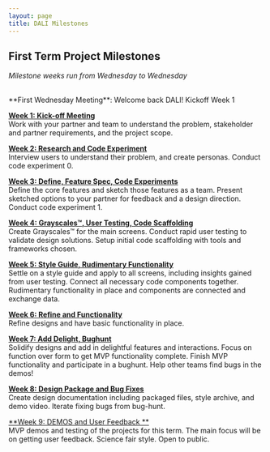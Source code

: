 ```yaml
---
layout: page
title: DALI Milestones
---
```



## First Term Project Milestones

*Milestone weeks run from Wednesday to Wednesday*

<br>
**First Wednesday Meeting**: Welcome back DALI! Kickoff Week 1

[**Week 1: Kick-off Meeting**](week01/)<br>
Work with your partner and team to understand the problem, stakeholder and partner requirements, and the project scope.
<!---(share research in pitch format - what is exciting about this?)--->


[**Week 2: Research and Code Experiment**](week02/)<br>
Interview users to understand their problem, and create personas. Conduct code experiment 0.


[**Week 3: Define, Feature Spec, Code Experiments**](week03/)<br>
Define the core features and sketch those features as a team. Present sketched options to your partner for feedback and a design direction. Conduct code experiment 1.


[**Week 4: Grayscales™, User Testing, Code Scaffolding**](week04/)<br>
Create Grayscales™ for the main screens. Conduct rapid user testing to validate design solutions. Setup initial code scaffolding with tools and frameworks chosen.


[**Week 5: Style Guide, Rudimentary Functionality**](week05/)<br>
Settle on a style guide and apply to all screens, including insights gained from user testing. Connect all necessary code components together. Rudimentary functionality in place and components are connected and exchange data.


[**Week 6: Refine and Functionality**](week06/)<br>
Refine designs and have basic functionality in place.


[**Week 7: Add Delight, Bughunt**](week07/)<br>
Solidify designs and add in delightful features and interactions. Focus on function over form to get MVP functionality complete. Finish MVP functionality and participate in a bughunt. Help other teams find bugs in the demos!


[**Week 8: Design Package and Bug Fixes**](week08/)<br>
Create design documentation including packaged files, style archive, and demo video. Iterate fixing bugs from bug-hunt.


[**Week 9: DEMOS and User Feedback **](week09/)<br>
MVP demos and testing of the projects for this term. The main focus will be on getting user feedback. Science fair style. Open to public.



<!--
## Continuing Term Project Milestones TBD

* **Planning Meeting** (week 1):<br>
  Incorporate feedback and user testing from previous term into a cohesive milestone plan for the term.
  * Everyone: milestone plan, goals

* **User Testing Plan** (week 2):<br>
  Create a testing goal and plan for the term.

* **Implement** (week 3):<br>
  Code, Build, Design.
  * Dev: implement code test framework

* **Test** (week 4):<br>
  Do user testing based on plan.

* **Implement** (week 5):<br>
  Code, Build, Design

* **Test** (week 6):<br>
  Do user testing based on plan. External users.

* **Implement** (week 7):<br>
  Code, Build, Design

* **Bug Hunt** (week 8):<br>
  Finish MVP functionality and participate in a bughunt. Help other teams find bugs in the demos!

* **Design Documentation & Bug Fixing** (week 9):<br>
  Create design documentation such as style guides and demo videos.  Iterate fixing bugs from bughunt.

* **Term Demos and Testing** (week 10):<br>
  MVP demos and testing of the projects for this term. The main focus will be on getting user feedback. Science fair style. Open to public.

  -->
